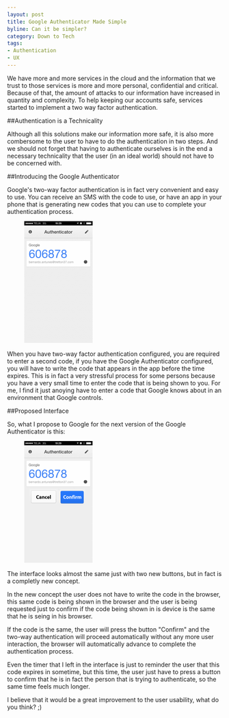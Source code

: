 ```yaml
---
layout: post
title: Google Authenticator Made Simple
byline: Can it be simpler?
category: Down to Tech
tags:
- Authentication
- UX
---
```


We have more and more services in the cloud and the information that we trust to those services is more and more personal, confidential and critical. Because of that, the amount of attacks to our information have increased in quantity and complexity. To help keeping our accounts safe, services started to implement a two way factor authentication.

##Authentication is a Technicality

Although all this solutions make our information more safe, it is also more combersome to the user to have to do the authentication in two steps.
And we should not forget that having to authenticate ourselves is in the end a necessary technicality that the user (in an ideal world) should not have to be concerned with.

##Introducing the Google Authenticator

Google's two-way factor authentication is in fact very convenient and easy to use.
You can receive an SMS with the code to use, or have an app in your phone that is generating new codes that you can use to complete your authentication process.

<figure>
  <img src="/img/posts/google-authenticator-made-simple/current-ios-interface.png" alt="Current iOS Interface">
</figure>

When you have two-way factor authentication configured, you are required to enter a second code, if you have the Google Authenticator configured, you will have to write the code that appears in the app before the time expires.
This is in fact a very stressful process for some persons because you have a very small time to enter the code that is being shown to you.
For me, I find it just anoying have to enter a code that Google knows about in an environment that Google controls.

##Proposed Interface

So, what I propose to Google for the next version of the Google Authenticator is this:

<figure class="svg-figure">
  <img src="/img/posts/google-authenticator-made-simple/proposed-ios-interface.png" alt="Proposed iOS Interface">
</figure>

The interface looks almost the same just with two new buttons, but in fact is a completly new concept.

In the new concept the user does not have to write the code in the browser, this same code is being shown in the browser and the user is being requested just to confirm if the code being shown in is device is the same that he is seing in his browser.

If the code is the same, the user will press the button "Confirm" and the two-way authentication will proceed automatically without any more user interaction, the browser will automatically advance to complete the authentication process.

Even the timer that I left in the interface is just to reminder the user that this code expires in sometime, but this time, the user just have to press a button to confirm that he is in fact the person that is trying to authenticate, so the same time feels much longer.

I believe that it would be a great improvement to the user usability, what do you think? ;)